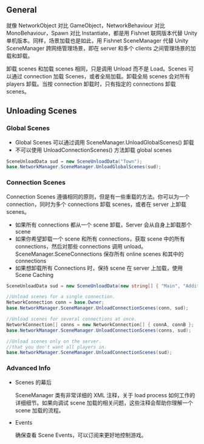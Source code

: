 ## General

就像 NetworkObject 对比 GameObject，NetworkBehaviour 对比 MonoBehaviour，Spawn 对比 Instantiate，都是用 Fishnet 联网版本代替 Unity 单机版本。同样，场景加载也是如此，用 Fishnet SceneManager 代替 Unity SceneManager 跨网络管理场景，即在 server 和多个 clients 之间管理场景的加载和卸载。

卸载 scenes 和加载 scenes 相同，只是调用 Unload 而不是 Load。Scenes 可以通过 connection 加载 Scenes，或者全局加载。卸载全局 scenes 会对所有 players 卸载。当按 connection 卸载时，只有指定的 connections 卸载 scenes。

## Unloading Scenes

### Global Scenes

- Global Scenes 可以通过调用 SceneManager.UnloadGlobalScenes() 卸载
- 不可以使用 UnloadConnectionScenes() 方法卸载 global scenes

```C#
SceneUnloadData sud = new SceneUnloadData("Town");
base.NetworkManager.SceneManager.UnloadGlobalScenes(sud);
```

### Connection Scenes

Connection Scenes 遵循相同的原则，但是有一些重载的方法。你可以为一个 connection，同时为多个 connections 卸载 scenes，或者在 server 上卸载 scenes。

- 如果所有 connections 都从一个 scene 卸载，Server 会从自身上卸载那个 scene
- 如果你希望卸载一个 scene 和所有 connections，获取 scene 中的所有 connections，然后对那些 connections 调用 unload。SceneManager.SceneConnections 保存所有 online scenes 和其中的 connections
- 如果想卸载所有 Connections 时，保持 scene 在 server 上加载，使用 Scene Caching

```C#
SceneUnloadData sud = new SceneUnloadData(new string[] { "Main", "Additive") });

//Unload scenes for a single connection.
NetworkConnection conn = base.Owner;
base.NetworkManager.SceneManager.UnloadConnectionScenes(conn, sud);

//Unload scenes for several connections at once.
NetworkConnection[] conns = new NetworkConnection[] { connA, connB };
base.NetworkManager.SceneManager.UnloadConnectionScenes(conns, sud);

//Unload scenes only on the server.
//that you don't want all players in.
base.NetworkManager.SceneManager.UnloadConnectionScenes(sud);
```

### Advanced Info

- Scenes 的幕后

  SceneManager 类有非常详细的 XML 注释，关于 load process 如何工作的详细细节。如果向调试 scene 加载的相关问题，这些注释会帮助你理解一个 scene 加载的流程。

- Events

  确保查看 Scene Events，可以订阅来更好地控制游戏。
